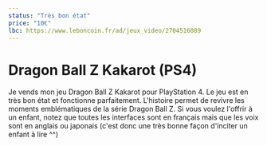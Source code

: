 ```yaml
---
status: "Très bon état"
price: "10€"
lbc: https://www.leboncoin.fr/ad/jeux_video/2704516089
---
```


# Dragon Ball Z Kakarot (PS4)


Je vends mon jeu Dragon Ball Z Kakarot pour PlayStation 4. Le jeu est en très bon état et fonctionne parfaitement. L'histoire permet de revivre les moments emblématiques de la série Dragon Ball Z. Si vous voulez l'offrir à un enfant, notez que toutes les interfaces sont en français mais que les voix sont en anglais ou japonais (c'est donc une très bonne façon d'inciter un enfant à lire ^^)
